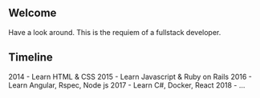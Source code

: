 ## Welcome

Have a look around.  This is the requiem of a fullstack developer.

## Timeline

2014 - Learn HTML & CSS
2015 - Learn Javascript & Ruby on Rails
2016 - Learn Angular, Rspec, Node js
2017 - Learn C#, Docker, React
2018 - ...